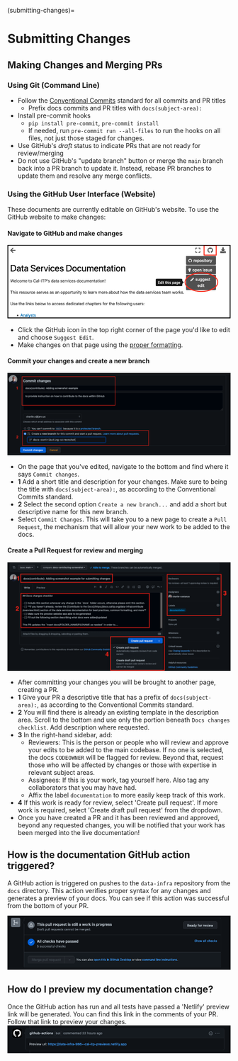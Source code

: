 (submitting-changes)=
# Submitting Changes

## Making Changes and Merging PRs

### Using Git (Command Line)

* Follow the [Conventional Commits](https://www.conventionalcommits.org/en/v1.0.0/) standard for all commits and PR titles
  * Prefix docs commits and PR titles with `docs(subject-area):`
* Install pre-commit hooks
  * `pip install pre-commit`, `pre-commit install`
  * If needed, run `pre-commit run --all-files` to run the hooks on all files, not just those staged for changes.
* Use GitHub's *draft* status to indicate PRs that are not ready for review/merging
* Do not use GitHub's "update branch" button or merge the `main` branch back into a PR branch to update it. Instead, rebase PR branches to update them and resolve any merge conflicts.

### Using the GitHub User Interface (Website)
These documents are currently editable on GitHub's website. To use the GitHub website to make changes:
#### Navigate to GitHub and make changes
![Collection Matrix](assets/suggest-edit.png)
* Click the GitHub icon in the top right corner of the page you'd like to edit and choose `Suggest Edit`.
* Make changes on that page using the [proper formatting](content-types).
#### Commit your changes and create a new branch
![Collection Matrix](assets/commit-screenshot.png)
* On the page that you've edited, navigate to the bottom and find where it says `Commit changes`.
* **1** Add a short title and description for your changes. Make sure to being the title with `docs(subject-area):`, as according to the Conventional Commits standard.
* **2** Select the second option `Create a new branch...` and add a short but descriptive name for this new branch.
* Select `Commit Changes`. This will take you to a new page to create a `Pull Request`, the mechanism that will allow your new work to be added to the docs.
#### Create a Pull Request for review and merging
![Collection Matrix](assets/pr-intro.png)
* After committing your changes you will be brought to another page, creating a PR.
* **1** Give your PR a descriptive title that has a prefix of `docs(subject-area):`, as according to the Conventional Commits standard.
* **2** You will find there is already an existing template in the description area. Scroll to the bottom and use only the portion beneath `Docs changes checklist`. Add description where requested.
* **3** In the right-hand sidebar, add:
  * Reviewers: This is the person or people who will review and approve your edits to be added to the main codebase. If no one is selected, the docs `CODEOWNER` will be flagged for review. Beyond that, request those who will be affected by changes or those with expertise in relevant subject areas.
  * Assignees: If this is your work, tag yourself here. Also tag any collaborators that you may have had.
  * Affix the label `documentation` to more easily keep track of this work.
* **4** If this work is ready for review, select 'Create pull request'. If more work is required, select 'Create draft pull request' from the dropdown.
* Once you have created a PR and it has been reviewed and approved, beyond any requested changes, you will be notified that your work has been merged into the live documentation!

## How is the documentation GitHub action triggered?
A GitHub action is triggered on pushes to the `data-infra` repository from the `docs` directory. This action verifies proper syntax for any changes and generates a preview of your docs. You can see if this action was successful from the bottom of your PR.

![Collection Matrix](assets/gh-action.png)

## How do I preview my documentation change?
Once the GitHub action has run and all tests have passed a 'Netlify' preview link will be generated. You can find this link in the comments of your PR. Follow that link to preview your changes.
![Collection Matrix](assets/netlify-link.png)
